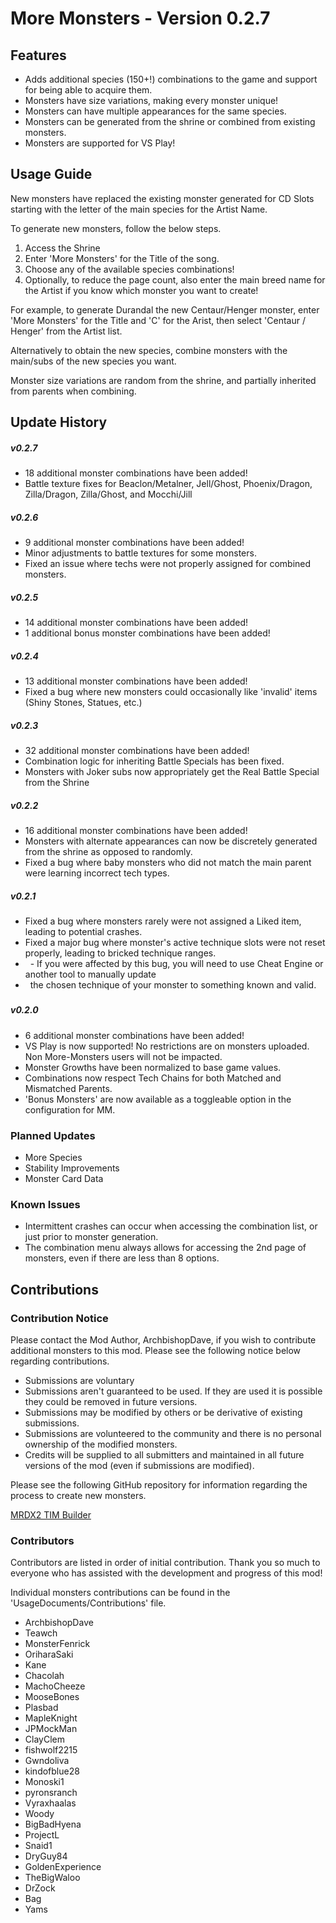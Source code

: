 ﻿# More Monsters - Version 0.2.7

## Features

* Adds additional species (150+!) combinations to the game and support for being able to acquire them.
* Monsters have size variations, making every monster unique!
* Monsters can have multiple appearances for the same species.
* Monsters can be generated from the shrine or combined from existing monsters.
* Monsters are supported for VS Play!



## Usage Guide

New monsters have replaced the existing monster generated for CD Slots starting with the letter of the main species for the Artist Name.

To generate new monsters, follow the below steps.

1. Access the Shrine
2. Enter 'More Monsters' for the Title of the song.
3. Choose any of the available species combinations!
4. Optionally, to reduce the page count, also enter the main breed name for the Artist if you know which monster you want to create!



For example, to generate Durandal the new Centaur/Henger monster, enter 'More Monsters' for the Title and 'C' for the Arist, then select 'Centaur / Henger' from the Artist list.



Alternatively to obtain the new species, combine monsters with the main/subs of the new species you want.



Monster size variations are random from the shrine, and partially inherited from parents when combining.



## Update History

##### v0.2.7

* 18 additional monster combinations have been added!
* Battle texture fixes for Beaclon/Metalner, Jell/Ghost, Phoenix/Dragon, Zilla/Dragon, Zilla/Ghost, and Mocchi/Jill



##### v0.2.6

* 9 additional monster combinations have been added!
* Minor adjustments to battle textures for some monsters.
* Fixed an issue where techs were not properly assigned for combined monsters.



##### v0.2.5

* 14 additional monster combinations have been added!
* 1 additional bonus monster combinations have been added!



##### v0.2.4

* 13 additional monster combinations have been added!
* Fixed a bug where new monsters could occasionally like 'invalid' items (Shiny Stones, Statues, etc.)



##### v0.2.3

* 32 additional monster combinations have been added!
* Combination logic for inheriting Battle Specials has been fixed.
* Monsters with Joker subs now appropriately get the Real Battle Special from the Shrine



##### v0.2.2

* 16 additional monster combinations have been added!
* Monsters with alternate appearances can now be discretely generated from the shrine as opposed to randomly.
* Fixed a bug where baby monsters who did not match the main parent were learning incorrect tech types.



##### v0.2.1

* Fixed a bug where monsters rarely were not assigned a Liked item, leading to potential crashes.
* Fixed a major bug where monster's active technique slots were not reset properly, leading to bricked technique ranges.
*     - If you were affected by this bug, you will need to use Cheat Engine or another tool to manually update
*       the chosen technique of your monster to something known and valid.

##### 

##### v0.2.0

* 6 additional monster combinations have been added!
* VS Play is now supported! No restrictions are on monsters uploaded. Non More-Monsters users will not be impacted.
* Monster Growths have been normalized to base game values.
* Combinations now respect Tech Chains for both Matched and Mismatched Parents.
* 'Bonus Monsters' are now available as a toggleable option in the configuration for MM.





### Planned Updates

* More Species
* Stability Improvements
* Monster Card Data





### Known Issues

* Intermittent crashes can occur when accessing the combination list, or just prior to monster generation.
* The combination menu always allows for accessing the 2nd page of monsters, even if there are less than 8 options.







## Contributions

### Contribution Notice

Please contact the Mod Author, ArchbishopDave, if you wish to contribute additional monsters to this mod. Please see the following notice below regarding contributions.



* Submissions are voluntary
* Submissions aren't guaranteed to be used. If they are used it is possible they could be removed in future versions.
* Submissions may be modified by others or be derivative of existing submissions.
* Submissions are volunteered to the community and there is no personal ownership of the modified monsters.
* Credits will be supplied to all submitters and maintained in all future versions of the mod (even if submissions are modified).



Please see the following GitHub repository for information regarding the process to create new monsters.

[MRDX2 TIM Builder](https://github.com/ArchbishopDave/MRDX2_TIMBuilder)



### Contributors

Contributors are listed in order of initial contribution. Thank you so much to everyone who has assisted with the development and progress of this mod!

Individual monsters contributions can be found in the 'UsageDocuments/Contributions' file.



* ArchbishopDave
* Teawch
* MonsterFenrick
* OriharaSaki
* Kane
* Chacolah
* MachoCheeze
* MooseBones
* Plasbad
* MapleKnight
* JPMockMan
* ClayClem
* fishwolf2215
* Gwndoliva
* kindofblue28
* Monoski1
* pyronsranch
* Vyraxhaalas
* Woody
* BigBadHyena
* ProjectL
* Snaid1
* DryGuy84
* GoldenExperience
* TheBigWaloo
* DrZock
* Bag
* Yams
